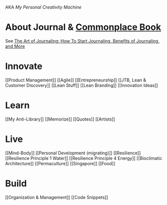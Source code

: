 AKA _My Personal Creativity Machine_
# About Journal & [Commonplace Book](https://en.wikipedia.org/wiki/Commonplace_book)
See [The Art of Journaling: How To Start Journaling, Benefits of Journaling, and More](https://dailystoic.com/journaling/)
# Innovate
[[Product Management]]
[[Agile]]
[[Entrepreneurship]]
[[JTB, Lean & Customer Discovery]]
[[Lean Stuff]]
[[Lean Branding]]
[[Innovation Ideas]]
# Learn
[[My Anti-Library]]
[[Memorize]]
[[Quotes]]
[[Artists]]
# Live
[[Mind-Body]]
[[Personal Development (migrating)]]
[[Resilience]]
	[[Resilience Principle 1 Water]]
	[[Resilience Principle 4 Energy]]
	[[Bioclimatic Architecture]]
	[[Permaculture]]
[[Singapore]]
[[Food]]
# Build
[[Organization & Management]]
[[Code Snippets]]

